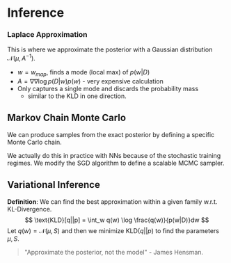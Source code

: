 # Inference





### Laplace Approximation



This is where we approximate the posterior with a Gaussian distribution $\mathcal{N}(\mu, A^{-1})$.

* $w=w_{map}$, finds a mode (local max) of $p(w|D)$
* $A = \nabla\nabla \log p(D|w) p(w)$ - very expensive calculation
* Only captures a single mode and discards the probability mass 
  * similar to the KLD in one direction.



## Markov Chain Monte Carlo



We can produce samples from the exact posterior by defining a specific Monte Carlo chain.

We actually do this in practice with NNs because of the stochastic training regimes. We modify the SGD algorithm to define a scalable MCMC sampler.



## Variational Inference

**Definition**: We can find the best approximation within a given family w.r.t. KL-Divergence.
$$
\text{KLD}[q||p] = \int_w q(w) \log \frac{q(w)}{p(w|D)}dw 
$$
Let $q(w)=\mathcal{N}(\mu, S)$ and then we minimize KLD$(q||p)$ to find the parameters $\mu, S$.

> "Approximate the posterior, not the model" - James Hensman.